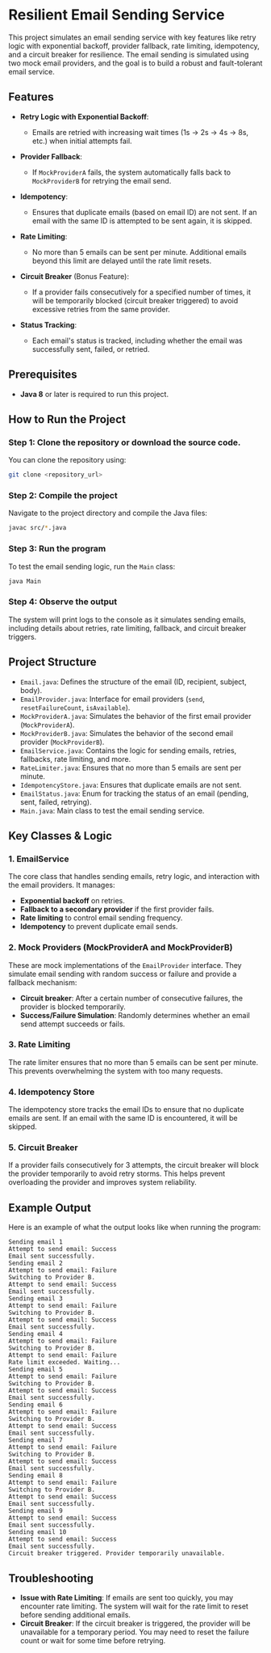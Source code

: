 

# Resilient Email Sending Service

This project simulates an email sending service with key features like retry logic with exponential backoff, provider fallback, rate limiting, idempotency, and a circuit breaker for resilience. The email sending is simulated using two mock email providers, and the goal is to build a robust and fault-tolerant email service.

## Features

* **Retry Logic with Exponential Backoff**:

  * Emails are retried with increasing wait times (1s → 2s → 4s → 8s, etc.) when initial attempts fail.

* **Provider Fallback**:

  * If `MockProviderA` fails, the system automatically falls back to `MockProviderB` for retrying the email send.

* **Idempotency**:

  * Ensures that duplicate emails (based on email ID) are not sent. If an email with the same ID is attempted to be sent again, it is skipped.

* **Rate Limiting**:

  * No more than 5 emails can be sent per minute. Additional emails beyond this limit are delayed until the rate limit resets.

* **Circuit Breaker** (Bonus Feature):

  * If a provider fails consecutively for a specified number of times, it will be temporarily blocked (circuit breaker triggered) to avoid excessive retries from the same provider.

* **Status Tracking**:

  * Each email's status is tracked, including whether the email was successfully sent, failed, or retried.

## Prerequisites

* **Java 8** or later is required to run this project.

## How to Run the Project

### Step 1: Clone the repository or download the source code.

You can clone the repository using:

```bash
git clone <repository_url>
```

### Step 2: Compile the project

Navigate to the project directory and compile the Java files:

```bash
javac src/*.java
```

### Step 3: Run the program

To test the email sending logic, run the `Main` class:

```bash
java Main
```

### Step 4: Observe the output

The system will print logs to the console as it simulates sending emails, including details about retries, rate limiting, fallback, and circuit breaker triggers.

## Project Structure

* `Email.java`: Defines the structure of the email (ID, recipient, subject, body).
* `EmailProvider.java`: Interface for email providers (`send`, `resetFailureCount`, `isAvailable`).
* `MockProviderA.java`: Simulates the behavior of the first email provider (`MockProviderA`).
* `MockProviderB.java`: Simulates the behavior of the second email provider (`MockProviderB`).
* `EmailService.java`: Contains the logic for sending emails, retries, fallbacks, rate limiting, and more.
* `RateLimiter.java`: Ensures that no more than 5 emails are sent per minute.
* `IdempotencyStore.java`: Ensures that duplicate emails are not sent.
* `EmailStatus.java`: Enum for tracking the status of an email (pending, sent, failed, retrying).
* `Main.java`: Main class to test the email sending service.

## Key Classes & Logic

### 1. **EmailService**

The core class that handles sending emails, retry logic, and interaction with the email providers. It manages:

* **Exponential backoff** on retries.
* **Fallback to a secondary provider** if the first provider fails.
* **Rate limiting** to control email sending frequency.
* **Idempotency** to prevent duplicate email sends.

### 2. **Mock Providers (MockProviderA and MockProviderB)**

These are mock implementations of the `EmailProvider` interface. They simulate email sending with random success or failure and provide a fallback mechanism:

* **Circuit breaker**: After a certain number of consecutive failures, the provider is blocked temporarily.
* **Success/Failure Simulation**: Randomly determines whether an email send attempt succeeds or fails.

### 3. **Rate Limiting**

The rate limiter ensures that no more than 5 emails can be sent per minute. This prevents overwhelming the system with too many requests.

### 4. **Idempotency Store**

The idempotency store tracks the email IDs to ensure that no duplicate emails are sent. If an email with the same ID is encountered, it will be skipped.

### 5. **Circuit Breaker**

If a provider fails consecutively for 3 attempts, the circuit breaker will block the provider temporarily to avoid retry storms. This helps prevent overloading the provider and improves system reliability.

## Example Output

Here is an example of what the output looks like when running the program:

```
Sending email 1
Attempt to send email: Success
Email sent successfully.
Sending email 2
Attempt to send email: Failure
Switching to Provider B.
Attempt to send email: Success
Email sent successfully.
Sending email 3
Attempt to send email: Failure
Switching to Provider B.
Attempt to send email: Success
Email sent successfully.
Sending email 4
Attempt to send email: Failure
Switching to Provider B.
Attempt to send email: Failure
Rate limit exceeded. Waiting...
Sending email 5
Attempt to send email: Failure
Switching to Provider B.
Attempt to send email: Success
Email sent successfully.
Sending email 6
Attempt to send email: Failure
Switching to Provider B.
Attempt to send email: Success
Email sent successfully.
Sending email 7
Attempt to send email: Failure
Switching to Provider B.
Attempt to send email: Success
Email sent successfully.
Sending email 8
Attempt to send email: Failure
Switching to Provider B.
Attempt to send email: Success
Email sent successfully.
Sending email 9
Attempt to send email: Success
Email sent successfully.
Sending email 10
Attempt to send email: Success
Email sent successfully.
Circuit breaker triggered. Provider temporarily unavailable.
```

## Troubleshooting

* **Issue with Rate Limiting**: If emails are sent too quickly, you may encounter rate limiting. The system will wait for the rate limit to reset before sending additional emails.
* **Circuit Breaker**: If the circuit breaker is triggered, the provider will be unavailable for a temporary period. You may need to reset the failure count or wait for some time before retrying.



